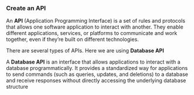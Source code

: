 ### Create an API
An **API** (Application Programming Interface) is a set of rules and protocols that allows one software application to interact with another. They enable different applications, services, or platforms to communicate and work together, even if they’re built on different technologies.

There are several types of APIs. Here we are using **Database API**

A **Database API** is an interface that allows applications to interact with a database programmatically. It provides a standardized way for applications to send commands (such as queries, updates, and deletions) to a database and receive responses without directly accessing the underlying database structure
